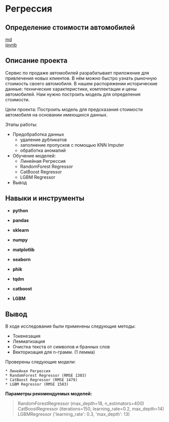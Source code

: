 # Регрессия
## Определение стоимости автомобилей

[md](https://github.com/MironRodionoff/yandex_practicum/blob/main/Project_10/README.md)    
[ipynb](https://github.com/MironRodionoff/yandex_practicum/blob/main/Project_10/Project_10.ipynb)

## Описание проекта

Сервис по продаже автомобилей разрабатывает приложение для привлечения новых клиентов.  В нём можно быстро узнать рыночную стоимость своего автомобиля. В нашем распоряжении исторические данные: технические характеристики, комплектации и цены автомобилей. Нам нужно построить модель для определения стоимости.

Цели проекта: Построить модель для предсказания стоимости автомобиля на основании имеющихся данных.

Этапы работы:

* Предобработка данных 
	* удаление дубликатов
	* заполнение пропусков с помощью KNN Imputer
	* обработка аномалий
* Обучение моделей:
	* Линейная Регрессия
	* RandomForest Regressor
	* CatBoost Regressor
	* LGBM Regressor
* Вывод

## Навыки и инструменты

- **python**
- **pandas**
- **sklearn**
- **numpy**
- **matplotlib**
- **seaborn**
- **phik**
- **tqdm**

- **catboost**
- **LGBM**  

## Вывод

В ходе исследования были применены следующие методы:

* Токенезация
* Лемматизация
* Очистка текста от символов и бранных слов
* Векторизация для n-грамм. (1 леммa)

Проверены следующие модели:

	* Линейная Регрессия 
	* RandomForest Regressor (RMSE 1303)
	* CatBoost Regressor (RMSE 1479)
	* LGBM Regressor (RMSE 1583)

**Параметры рекомендуемых моделей:**  
>RandomForestRegressor (max_depth=18, n_estimators=400)  
>CatBoostRegressor (iterations=150, learning_rate=0.2, max_depth=14)  
>LGBMRegressor ('learning_rate': 0.3, 'max_depth': 13)